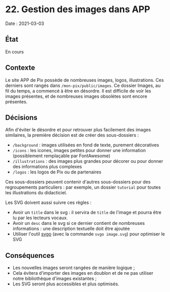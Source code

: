 # 22. Gestion des images dans APP

Date : 2021-03-03

## État

En cours

## Contexte

Le site APP de Pix possède de nombreuses images, logos, illustrations. Ces derniers sont rangés dans `/mon-pix/public/images`.
Ce dossier Images, au fil du temps, a commencé à être en désordre. Il est difficile de voir les images présentes, et de nombreuses images obsolètes sont encore présentes.

## Décisions

Afin d'éviter le désordre et pour retrouver plus facilement des images similaires, la première décision est de créer des sous-dossiers : 
- `/background` : images utilisées en fond de texte, purement décoratives
- `/icons` : les icones, images petites pour donner une information (possiblement remplaçable par FontAwesome)
- `/illustrations` : des images plus grandes pour décorer ou pour donner des informations plus complexes
- `/logos` : les logos de Pix ou de partenaires

Ces sous-dossiers peuvent contenir d'autres sous-dossiers pour des regroupements particuliers : par exemple, un dossier `tutorial` pour toutes les illustrations du didacticiel.

Les SVG doivent aussi suivre ces règles : 
- Avoir un `title` dans le svg : il servira de `title` de l'image et pourra être lu par les lecteurs vocaux.
- Avoir un `desc` dans le svg si ce dernier contient de nombreuses informations : une description textuelle doit être ajoutée
- Utiliser l'outil [svgo](https://github.com/svg/svgo) (avec la commande `svgo image.svg`) pour optimiser le SVG

## Conséquences

- Les nouvelles images seront rangées de manière logique ;
- Cela évitera d'importer des images en doublon et de ne pas utiliser notre bibliothèque d'images existantes ;
- Les SVG seront plus accessibles et plus optimisés.
